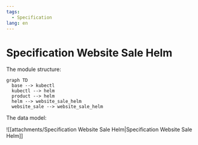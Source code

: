 ```yaml
---
tags:
  - Specification
lang: en
---
```

# Specification Website Sale Helm

The module structure:

```mermaid
graph TD
  base --> kubectl
  kubectl --> helm
  product --> helm
  helm --> website_sale_helm
  website_sale --> website_sale_helm
```

The data model:

![[attachments/Specification Website Sale Helm|Specification Website Sale Helm]]